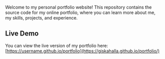 Welcome to my personal portfolio website! This repository contains the source code for my online portfolio, where you can learn more about me, my skills, projects, and experience.

## Live Demo

You can view the live version of my portfolio here:
[https://username.github.io/portfolio](https://giskahalla.github.io/portfolio/)
